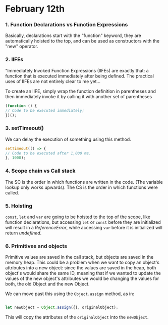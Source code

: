 # February 12th

### 1. Function Declarations vs Function Expressions

Basically, declarations start with the "function" keyword, they are automatically hoisted to the top, and can be used as constructors with the "new" operator.

### 2. IIFEs

"Immediately Invoked Function Expressions (IIFEs) are exactly that: a function that is executed immediately after being defined. The practical uses of IIFEs are not entirely clear to me yet...

To create an IIFE, simply wrap the function definition in parentheses and then immediately invoke it by calling it with another set of parentheses

``` javascript
(function () {
// Code to be executed immediately;
})();
```

### 3. setTimeout()

We can delay the execution of something using this method.


``` javascript
setTimeout(() => {
// Code to be executed after 1,000 ms.
}, 1000);

```

### 4. Scope chain vs Call stack

The SC is the order in which functions are written in the code. (The variable lookup only works upwards).
The CS is the order in which functions were called.

### 5. Hoisting

```const```, ```let``` and ```var``` are going to be hoisted to the top of the scope, like function declarations, but accessing ```let``` or ```const``` before they are initialized will result in a <i>ReferenceError</i>, while accessing ```var``` before it is initialized will return <i>undefined</i>.

### 6. Primitives and objects

Primitive values are saved in the call stack, but objects are saved in the memory heap. This could be a problem when we want to copy an object's attributes into a new object: since the values are saved in the heap, both object's would share the same ID, meaning that if we wanted to update the values of the new object's attributes we would be changing the values for both, the old Object and the new Object.

We can move past this using the ```Object.assign``` method, as in:

``` javascript

let newObject = Object.assign({}, originalObject);

```

This will copy the attributes of the ```originalObject``` into the ```newObject```.
